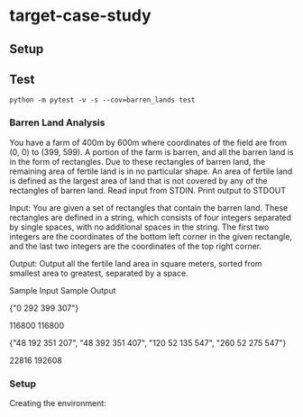 # target-case-study

## Setup

## Test
`python -m pytest -v -s --cov=barren_lands test`

### Barren Land Analysis
You have a farm of 400m by 600m where coordinates of the field are from (0, 0) to (399, 599). A portion of the farm is barren, and all the barren land is in the form of rectangles. Due to these rectangles of barren land, the remaining area of fertile land is in no particular shape. An area of fertile land is defined as the largest area of land that is not covered by any of the rectangles of barren land. 
Read input from STDIN. Print output to STDOUT 

Input:
You are given a set of rectangles that contain the barren land. These rectangles are defined in a string, which consists of four integers separated by single spaces, with no additional spaces in the string. The first two integers are the coordinates of the bottom left corner in the given rectangle, and the last two integers are the coordinates of the top right corner. 

Output:
Output all the fertile land area in square meters, sorted from smallest area to greatest, separated by a space. 

Sample Input	Sample Output

{"0 292 399 307"}

116800  116800

{"48 192 351 207", "48 392 351 407", "120 52 135 547", "260 52 275 547"} 

22816 192608 

### Setup
Creating the environment:
